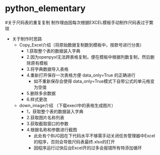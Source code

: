 # python_elementary
#关于尺码表的重复复制
制作理由因每次根据EXCEL模板手动制作尺码表过于繁琐
- 关于制作时思路
  - Copy_Excel介绍（将原始数据复制数到模板中，按款号进行分类）
      - 1.获取整个表的数据装入字典
      - 2.因为openpyxl无法跨表格复制，便在模板中根据列数复制，然后删除原有模板
      - 3.将字典数据导入表格
      - 4.重新打开保存一次表格方便 data_only=True 的正确进行
        - 如不重新保存会使得 data_only=True模式下自带公式的单元格变为空值
      - 5.删除多余数据
      - 6.样式更改
  - down_image介绍 （下载execl中的表格生成图片）
      - 1，获取整个表的数据装入字典
      - 2.获取图片名称列表
      - 3.获取截取窗口的参数
      - 4.根据名称和参数进行截图
        - 此处有个BUG因在下代码水平不够需手动关闭任务管理器中Excel的程序，否则会导致尺码表最终.xlsx的打开
        - 因程序运行过快后台Excel开的过多会报错所有特添加循环

